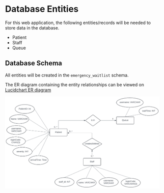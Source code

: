 # Database Entities
For this web application, the following entities/records will be needed to store data in the database.

- Patient
- Staff
- Queue

## Database Schema
All entities will be created in the `emergency_waitlist` schema.

The ER diagram containing the entity relationships can be viewed on [Lucidchart ER diagram](https://lucid.app/lucidchart/5d04e5b3-cecc-4776-850c-1778fdd195a9/edit?view_items=TzMVqalM4fQd&invitationId=inv_079cfb30-b7e6-4fee-955a-075c4d108930)

![er-diagram](../docs/imgs/er-diagram.png)
